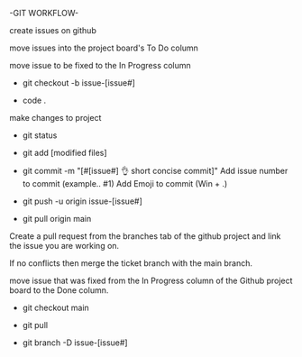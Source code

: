 -GIT WORKFLOW-

create issues on github

move issues into the project board's To Do column

move issue to be fixed to the In Progress column

- git checkout -b issue-[issue#]

- code .

make changes to project

- git status

- git add [modified files]

- git commit -m "[#[issue#] 👌 short concise commit]"
  Add issue number to commit (example.. #1)
  Add Emoji to commit (Win + .)

- git push -u origin issue-[issue#]

- git pull origin main

Create a pull request from the branches tab of the github project and link the issue you are working on.

If no conflicts then merge the ticket branch with the main branch.

move issue that was fixed from the In Progress column of the Github project board to the Done column.

- git checkout main

- git pull

- git branch -D issue-[issue#]
